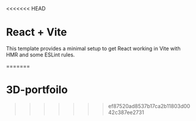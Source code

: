 <<<<<<< HEAD
# React + Vite

This template provides a minimal setup to get React working in Vite with HMR and some ESLint rules.

=======
# 3D-portfoilo
>>>>>>> ef87520ad8537b17ca2b11803d0042c387ee2731
